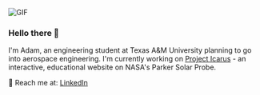 ![GIF](assets/githubprofilevid2.gif)

### Hello there 👋
I'm Adam, an engineering student at Texas A&M University planning to go into aerospace engineering.
I'm currently working on [Project Icarus](adamzhen.github.io/Project-Icarus-Official) - an interactive, educational website on NASA's Parker Solar Probe.

🤙 Reach me at:
[LinkedIn](https://www.linkedin.com/in/adam-zheng/)

<!--
**adamzhen/adamzhen** is a ✨ _special_ ✨ repository because its `README.md` (this file) appears on your GitHub profile.

Here are some ideas to get you started:

- 🔭 I’m currently working on ...
- 🌱 I’m currently learning ...
- 👯 I’m looking to collaborate on ...
- 🤔 I’m looking for help with ...
- 💬 Ask me about ...
- 📫 How to reach me: ...
- 😄 Pronouns: ...
- ⚡ Fun fact: ...
-->
